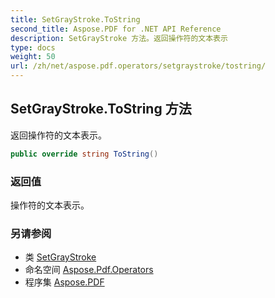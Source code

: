 ```yaml
---
title: SetGrayStroke.ToString
second_title: Aspose.PDF for .NET API Reference
description: SetGrayStroke 方法。返回操作符的文本表示
type: docs
weight: 50
url: /zh/net/aspose.pdf.operators/setgraystroke/tostring/
---
```

## SetGrayStroke.ToString 方法

返回操作符的文本表示。

```csharp
public override string ToString()
```

### 返回值

操作符的文本表示。

### 另请参阅

* 类 [SetGrayStroke](../)
* 命名空间 [Aspose.Pdf.Operators](../../../aspose.pdf.operators/)
* 程序集 [Aspose.PDF](../../../)